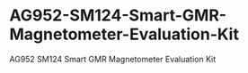 # AG952-SM124-Smart-GMR-Magnetometer-Evaluation-Kit
AG952 SM124 Smart GMR Magnetometer Evaluation Kit
